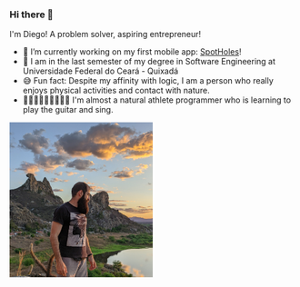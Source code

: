 ### Hi there 👋

I'm Diego! A problem solver, aspiring entrepreneur!

- 📱 I’m currently working on my first mobile app: [SpotHoles](https://github.com/DiFeitoza/spotholes)!
- 🌱 I am in the last semester of my degree in Software Engineering at Universidade Federal do Ceará - Quixadá
- 😅 Fun fact: Despite my affinity with logic, I am a person who really enjoys physical activities and contact with nature.
- 🏃‍♀️🧗‍♂️🌵🐍🍃🌄⛺ I'm almost a natural athlete programmer who is learning to play the guitar and sing.

<img src="./profile_picture_cropped_cedro_quixada.jpg" width="50%" height="50%">
